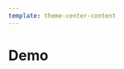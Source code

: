 ```yaml
---
template: theme-center-content
---
```


<style>
  div#container > h1 {
    text-align: center;
    text-decoration: underline;
  }
</style>

# Demo

<!--

1. Demo 1 + code (Declarative Shadow DOM basics)
2. Demo 2 + code (Data Fetching)
    - w/`getData()`?
3. Demo 3 + code (progressive hydration, intermingling with client side)

-->